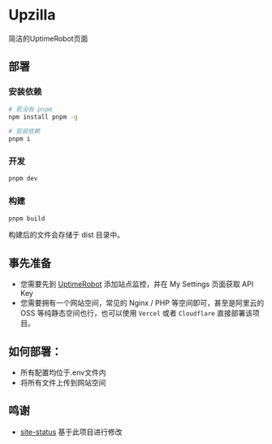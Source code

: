 # Upzilla
简洁的UptimeRobot页面

## 部署
### 安装依赖

```bash
# 若没有 pnpm
npm install pnpm -g

# 安装依赖
pnpm i
```

### 开发

```bash
pnpm dev
```

### 构建

```bash
pnpm build
```

构建后的文件会存储于 dist 目录中。

## 事先准备

- 您需要先到 [UptimeRobot](https://uptimerobot.com/ "UptimeRobot") 添加站点监控，并在 My Settings 页面获取 API Key
- 您需要拥有一个网站空间，常见的 Nginx / PHP 等空间即可，甚至是阿里云的 OSS 等纯静态空间也行，也可以使用 `Vercel` 或者 `Cloudflare` 直接部署该项目。

## 如何部署：
- 所有配置均位于.env文件内
- 将所有文件上传到网站空间

## 鸣谢
 - [site-status](https://github.com/imsyy/site-status) 基于此项目进行修改